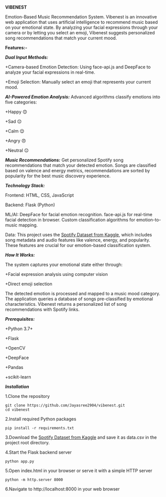 **VIBENEST**

Emotion-Based Music Recommendation System.
Vibenest is an innovative web application that uses artificial intelligence to recommend music based on your emotional state. By analyzing your facial expressions through your camera or by letting you select an emoji, Vibenest suggests personalized song recommendations that match your current mood.

**Features:-**

***Dual Input Methods:***

+Camera-based Emotion Detection: Using face-api.js and DeepFace to analyze your facial expressions in real-time.

+Emoji Selection: Manually select an emoji that represents your current mood.

***AI-Powered Emotion Analysis:*** 
  Advanced algorithms classify emotions into five categories:

+Happy 😊

+Sad 😔

+Calm 😌

+Angry 😠

+Neutral 😐

***Music Recommendations:***
Get personalized Spotify song recommendations that match your detected emotion.
Songs are classified based on valence and energy metrics,
recommendations are sorted by popularity for the best music discovery experience.

***Technology Stack:***

Frontend: HTML, CSS, JavaScript

Backend: Flask (Python)

ML/AI:
DeepFace for facial emotion recognition.
face-api.js for real-time facial detection in browser.
Custom classification algorithms for emotion-to-music mapping.

Data: This project uses the [Spotify Dataset from Kaggle](https://www.kaggle.com/datasets/sanjanchaudhari/spotify-dataset), which includes song metadata and audio features like valence, energy, and popularity. These features are crucial for our emotion-based classification system.

***How It Works:***

The system captures your emotional state either through:

+Facial expression analysis using computer vision

+Direct emoji selection

The detected emotion is processed and mapped to a music mood category.
The application queries a database of songs pre-classified by emotional characteristics.
Vibenest returns a personalized list of song recommendations with Spotify links.

***Prerequisites:***

+Python 3.7+

+Flask

+OpenCV

+DeepFace

+Pandas

+scikit-learn

***Installation***

1.Clone the repository

    git clone https://github.com/Jayasree2904/vibenest.git
    cd vibenest

2.Install required Python packages

    pip install -r requirements.txt

3.Download the [Spotify Dataset from Kaggle](https://www.kaggle.com/datasets/sanjanchaudhari/spotify-dataset) and save it as data.csv in the project root directory.

4.Start the Flask backend server

    python app.py

5.Open index.html in your browser or serve it with a simple HTTP server

    python -m http.server 8000

6.Navigate to http://localhost:8000 in your web browser
